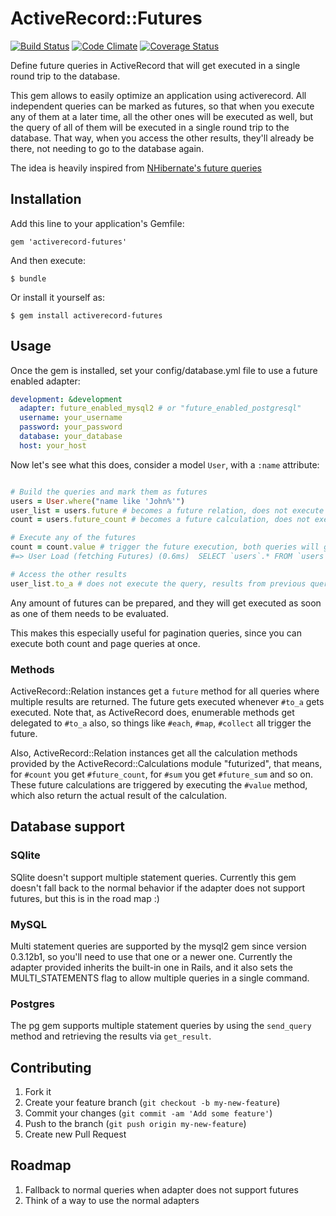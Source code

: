 # ActiveRecord::Futures

[![Build Status](https://travis-ci.org/leoasis/activerecord-futures.png)](https://travis-ci.org/leoasis/activerecord-futures)
[![Code Climate](https://codeclimate.com/github/leoasis/activerecord-futures.png)](https://codeclimate.com/github/leoasis/activerecord-futures)
[![Coverage Status](https://coveralls.io/repos/leoasis/activerecord-futures/badge.png?branch=master)](https://coveralls.io/r/leoasis/activerecord-futures)


Define future queries in ActiveRecord that will get executed in a single round trip to the database.

This gem allows to easily optimize an application using activerecord. All
independent queries can be marked as futures, so that when you execute any of
them at a later time, all the other ones will be executed as well, but the query
of all of them will be executed in a single round trip to the database. That way,
when you access the other results, they'll already be there, not needing to go
to the database again.

The idea is heavily inspired from [NHibernate's future queries](http://ayende.com/blog/3979/nhibernate-futures)

## Installation

Add this line to your application's Gemfile:

    gem 'activerecord-futures'

And then execute:

    $ bundle

Or install it yourself as:

    $ gem install activerecord-futures

## Usage

Once the gem is installed, set your config/database.yml file to use a future enabled adapter:

```yml
development: &development
  adapter: future_enabled_mysql2 # or "future_enabled_postgresql"
  username: your_username
  password: your_password
  database: your_database
  host: your_host
```

Now let's see what this does, consider a model `User`, with a `:name` attribute:

```ruby

# Build the queries and mark them as futures
users = User.where("name like 'John%'")
user_list = users.future # becomes a future relation, does not execute the query.
count = users.future_count # becomes a future calculation, does not execute the query.

# Execute any of the futures
count = count.value # trigger the future execution, both queries will get executed in one round trip!
#=> User Load (fetching Futures) (0.6ms)  SELECT `users`.* FROM `users` WHERE (name like 'John%');SELECT COUNT(*) FROM `users` WHERE (name like 'John%')

# Access the other results
user_list.to_a # does not execute the query, results from previous query get loaded
```

Any amount of futures can be prepared, and they will get executed as soon as one of them needs to be evaluated.

This makes this especially useful for pagination queries, since you can execute
both count and page queries at once.

### Methods

ActiveRecord::Relation instances get a `future` method for all queries where multiple results are returned. The future gets
executed whenever `#to_a` gets executed. Note that, as ActiveRecord does, enumerable methods get delegated to `#to_a` also,
so things like `#each`, `#map`, `#collect` all trigger the future.

Also, ActiveRecord::Relation instances get all the calculation methods provided by the ActiveRecord::Calculations module
"futurized", that means, for `#count` you get `#future_count`, for `#sum` you get `#future_sum` and so on. These future
calculations are triggered by executing the `#value` method, which also return the actual result of the calculation.

## Database support

### SQlite

SQlite doesn't support multiple statement queries. Currently this gem doesn't fall back to the normal behavior if the
adapter does not support futures, but this is in the road map :)

### MySQL

Multi statement queries are supported by the mysql2 gem since version 0.3.12b1, so you'll need to use that one or a newer
one.
Currently the adapter provided inherits the built-in one in Rails, and it also sets the MULTI_STATEMENTS flag to allow multiple queries in a single command.

### Postgres

The pg gem supports multiple statement queries by using the `send_query` method
and retrieving the results via `get_result`.

## Contributing

1. Fork it
2. Create your feature branch (`git checkout -b my-new-feature`)
3. Commit your changes (`git commit -am 'Add some feature'`)
4. Push to the branch (`git push origin my-new-feature`)
5. Create new Pull Request

## Roadmap

1. Fallback to normal queries when adapter does not support futures
2. Think of a way to use the normal adapters
